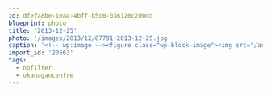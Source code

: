 ```yaml
---
id: dfefa8be-1eaa-4bff-b5c0-036126c2d0dd
blueprint: photo
title: '2013-12-25'
photo: '/images/2013/12/87791-2013-12-25.jpg'
caption: '<!-- wp:image --><figure class="wp-block-image"><img src="/assets/images/2013/12/87791-2013-12-25.jpg" /></figure><!-- /wp:image --><!-- wp:paragraph --><p>Sunset and shadows. #okanagancentre #nofilter</p><!-- /wp:paragraph -->'
import_id: '20563'
tags:
  - nofilter
  - okanagancentre
---
```


